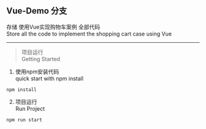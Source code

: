 ## Vue-Demo 分支
存储 使用Vue实现购物车案例 全部代码<br>
Store all the code to implement the shopping cart case using Vue

---

> 项目运行<br>
Getting Started

1. 使用npm安装代码<br>
quick start with npm install
```
npm install
```

2. 项目运行<br>
Run Project
```
npm run start
```

